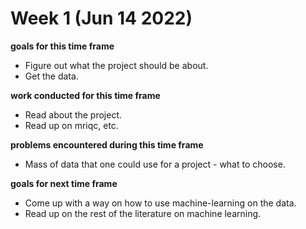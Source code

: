 # Week 1 (Jun 14 2022)

**goals for this time frame**
- Figure out what the project should be about.
- Get the data. 

**work conducted for this time frame**
- Read about the project. 
- Read up on mriqc, etc. 

**problems encountered during this time frame**
- Mass of data that one could use for a project - what to choose. 

**goals for next time frame**
- Come up with a way on how to use machine-learning on the data. 
- Read up on the rest of the literature on machine learning. 